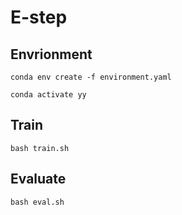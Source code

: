 # E-step

## Envrionment
``` conda env create -f environment.yaml ```

```conda activate yy```

## Train

```bash train.sh ```

## Evaluate 

```bash eval.sh```